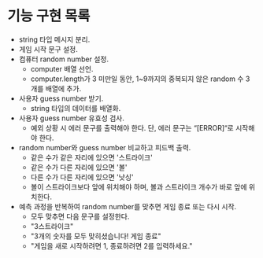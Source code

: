 # 기능 구현 목록

- string 타입 메시지 분리.
- 게임 시작 문구 설정.
- 컴퓨터 random number 설정.
  - computer 배열 선언.
  - computer.length가 3 미만일 동안, 1~9까지의 중복되지 않은 random 수 3개를 배열에 추가.
- 사용자 guess number 받기.
  - string 타입의 데이터를 배열화.
- 사용자 guess number 유효성 검사.
  - 예외 상황 시 에러 문구를 출력해야 한다. 단, 에러 문구는 “[ERROR]“로 시작해야 한다.
- random number와 guess number 비교하고 피드백 출력.
  - 같은 수가 같은 자리에 있으면 '스트라이크'
  - 같은 수가 다른 자리에 있으면 '볼'
  - 다른 수가 다른 자리에 있으면 '낫싱'
  - 볼이 스트라이크보다 앞에 위치해야 하며, 볼과 스트라이크 개수가 바로 앞에 위치한다.
- 예측 과정을 반복하여 random number를 맞추면 게임 종료 또는 다시 시작.
  - 모두 맞추면 다음 문구를 설정한다.
  - "3스트라이크"
  - "3개의 숫자를 모두 맞히셨습니다! 게임 종료"
  - "게임을 새로 시작하려면 1, 종료하려면 2를 입력하세요."
